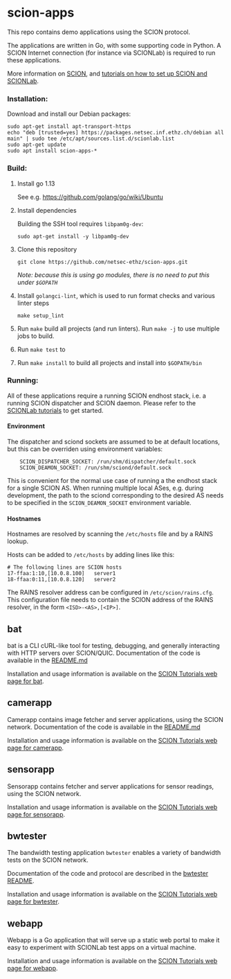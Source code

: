 # scion-apps

This repo contains demo applications using the SCION protocol.

The applications are written in Go, with some supporting code in Python. A SCION Internet connection (for instance via SCIONLab) is required to run these applications.

More information on [SCION](https://www.scion-architecture.net/), and [tutorials on how to set up SCION and SCIONLab](https://docs.scionlab.org/).

### Installation:
Download and install our Debian packages:
```shell
sudo apt-get install apt-transport-https
echo "deb [trusted=yes] https://packages.netsec.inf.ethz.ch/debian all main" | sudo tee /etc/apt/sources.list.d/scionlab.list
sudo apt-get update
sudo apt install scion-apps-*
```

### Build:

1. Install go 1.13

    See e.g. https://github.com/golang/go/wiki/Ubuntu

1. Install dependencies

    Building the SSH tool requires `libpam0g-dev`:

    ```shell
    sudo apt-get install -y libpam0g-dev
    ```
    
1. Clone this repository

   ```shell
   git clone https://github.com/netsec-ethz/scion-apps.git
   ```
   _Note: because this is using go modules, there is no need to put this under `$GOPATH`_

1. Install `golangci-lint`, which is used to run format checks and various linter steps

    ```shell
    make setup_lint
    ```
    
1. Run `make` build all projects (and run linters). Run `make -j` to use multiple jobs to build.
   
1. Run `make test` to 

1. Run `make install` to build all projects and install into `$GOPATH/bin`


### Running:

All of these applications require a running SCION endhost stack, i.e. a running
SCION dispatcher and SCION daemon.
Please refer to the [SCIONLab tutorials](https://docs.scionlab.org) to get
started.

#### Environment

The dispatcher and sciond sockets are assumed to be at default locations, but
this can be overriden using environment variables:

		SCION_DISPATCHER_SOCKET: /run/shm/dispatcher/default.sock
		SCION_DEAMON_SOCKET: /run/shm/sciond/default.sock

This is convenient for the normal use case of running a the endhost stack for a
single SCION AS.
When running multiple local ASes, e.g. during development, the path to the
sciond corresponding to the desired AS needs to be specified in the
`SCION_DEAMON_SOCKET` environment variable.


#### Hostnames
Hostnames are resolved by scanning the `/etc/hosts` file and by a RAINS lookup.

Hosts can be added to `/etc/hosts` by adding lines like this:

```
# The following lines are SCION hosts
17-ffaa:1:10,[10.0.8.100]	server1
18-ffaa:0:11,[10.0.8.120]	server2
```

The RAINS resolver address can be configured in `/etc/scion/rains.cfg`.
This configuration file needs to contain the SCION address of the RAINS
resolver, in the form `<ISD>-<AS>,[<IP>]`.


## bat

bat is a CLI cURL-like tool for testing, debugging, and generally interacting with HTTP servers over SCION/QUIC. Documentation of the code is available in the [README.md](bat/README.md)

Installation and usage information is available on the [SCION Tutorials web page for bat](https://docs.scionlab.org/content/apps/bat.html).

## camerapp

Camerapp contains image fetcher and server applications, using the SCION network. Documentation of the code is available in the [README.md](https://github.com/netsec-ethz/scion-apps/blob/master/camerapp/README.md)

Installation and usage information is available on the [SCION Tutorials web page for camerapp](https://docs.scionlab.org/content/apps/access_camera.html).


## sensorapp

Sensorapp contains fetcher and server applications for sensor readings, using the SCION network.

Installation and usage information is available on the [SCION Tutorials web page for sensorapp](https://docs.scionlab.org/content/apps/fetch_sensor_readings.html).


## bwtester

The bandwidth testing application `bwtester` enables a variety of bandwidth tests on the SCION network.

Documentation of the code and protocol are described in the [bwtester README](bwtester/README.md).

Installation and usage information is available on the [SCION Tutorials web page for bwtester](https://docs.scionlab.org/content/apps/bwtester.html).


## webapp

Webapp is a Go application that will serve up a static web portal to make it easy to experiment with SCIONLab test apps on a virtual machine.

Installation and usage information is available on the [SCION Tutorials web page for webapp](https://docs.scionlab.org/content/apps/as_visualization/webapp.html).

